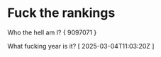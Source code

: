 # Fuck the rankings

Who the hell am I?
{ 9097071 }

What fucking year is it?
[ 2025-03-04T11:03:20Z ]
